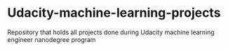 # Udacity-machine-learning-projects
Repository that holds all projects done during Udacity machine learning engineer nanodegree program
